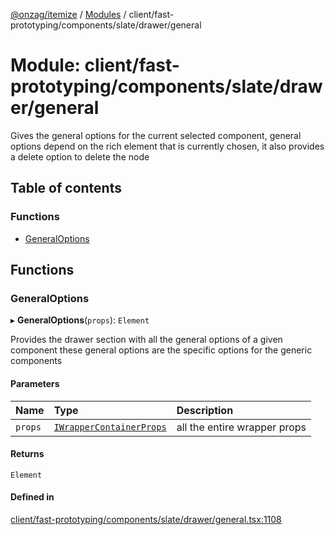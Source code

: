 [@onzag/itemize](../README.md) / [Modules](../modules.md) / client/fast-prototyping/components/slate/drawer/general

# Module: client/fast-prototyping/components/slate/drawer/general

Gives the general options for the current selected component, general options
depend on the rich element that is currently chosen, it also provides a delete
option to delete the node

## Table of contents

### Functions

- [GeneralOptions](client_fast_prototyping_components_slate_drawer_general.md#generaloptions)

## Functions

### GeneralOptions

▸ **GeneralOptions**(`props`): `Element`

Provides the drawer section with all the general options of a given component
these general options are the specific options for the generic components

#### Parameters

| Name | Type | Description |
| :------ | :------ | :------ |
| `props` | [`IWrapperContainerProps`](../interfaces/client_fast_prototyping_components_slate_wrapper.IWrapperContainerProps.md) | all the entire wrapper props |

#### Returns

`Element`

#### Defined in

[client/fast-prototyping/components/slate/drawer/general.tsx:1108](https://github.com/onzag/itemize/blob/f2f29986/client/fast-prototyping/components/slate/drawer/general.tsx#L1108)
